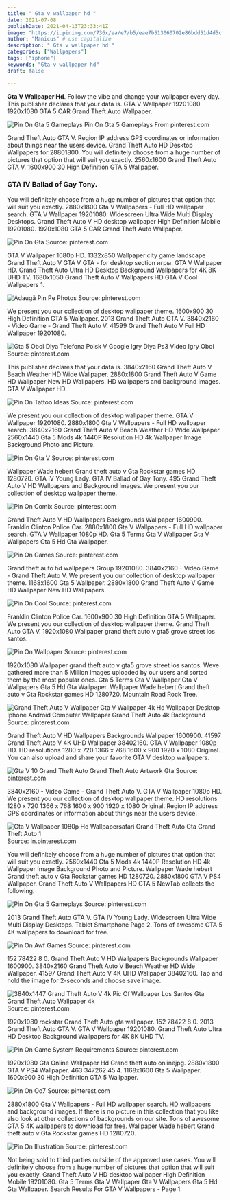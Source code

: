 ```yaml
---
title: " Gta v wallpaper hd "
date: 2021-07-08
publishDate: 2021-04-13T23:33:41Z
image: "https://i.pinimg.com/736x/ea/e7/b5/eae7b513060702e86bdd51d4d5cfc5ae.jpg"
author: "Manicus" # use capitalize
description: " Gta v wallpaper hd "
categories: ["Wallpapers"]
tags: ["iphone"]
keywords: "Gta v wallpaper hd"
draft: false

---
```



**Gta V Wallpaper Hd**. Follow the vibe and change your wallpaper every day. This publisher declares that your data is. GTA V Wallpaper 19201080. 1920x1080 GTA 5 CAR Grand Theft Auto Wallpaper.

![Pin On Gta 5 Gameplays](https://i.pinimg.com/originals/06/f6/7a/06f67a63d8fec6500cccd149c0dad1f9.jpg "Pin On Gta 5 Gameplays")
Pin On Gta 5 Gameplays From pinterest.com


Grand Theft Auto GTA V. Region IP address GPS coordinates or information about things near the users device. Grand Theft Auto HD Desktop Wallpapers for 28801800. You will definitely choose from a huge number of pictures that option that will suit you exactly. 2560x1600 Grand Theft Auto GTA V. 1600x900 30 High Definition GTA 5 Wallpaper.

### GTA IV Ballad of Gay Tony.

You will definitely choose from a huge number of pictures that option that will suit you exactly. 2880x1800 Gta V Wallpapers - Full HD wallpaper search. GTA V Wallpaper 19201080. Widescreen Ultra Wide Multi Display Desktops. Grand Theft Auto V HD desktop wallpaper High Definition Mobile 19201080. 1920x1080 GTA 5 CAR Grand Theft Auto Wallpaper.


![Pin On Gta](https://i.pinimg.com/originals/ba/d0/26/bad026f06d9a87d7a24a46a0585360ee.jpg "Pin On Gta")
Source: pinterest.com

GTA V Wallpaper 1080p HD. 1332x850 Wallpaper city game landscape Grand Theft Auto V GTA V GTA - for desktop section игры. GTA V Wallpaper HD. Grand Theft Auto Ultra HD Desktop Background Wallpapers for 4K 8K UHD TV. 1680x1050 Grand Theft Auto V Wallpapers HD GTA V Cool Wallpapers 1.

![Adaugă Pin Pe Photos](https://i.pinimg.com/originals/88/d9/77/88d977c8d2a4d55cb78bfd6a06bb02c5.jpg "Adaugă Pin Pe Photos")
Source: pinterest.com

We present you our collection of desktop wallpaper theme. 1600x900 30 High Definition GTA 5 Wallpaper. 2013 Grand Theft Auto GTA V. 3840x2160 - Video Game - Grand Theft Auto V. 41599 Grand Theft Auto V Full HD Wallpaper 19201080.

![Gta 5 Oboi Dlya Telefona Poisk V Google Igry Dlya Ps3 Video Igry Oboi](https://i.pinimg.com/originals/39/96/5b/39965b326c0813c5c6ed9dffdc955b9e.jpg "Gta 5 Oboi Dlya Telefona Poisk V Google Igry Dlya Ps3 Video Igry Oboi")
Source: pinterest.com

This publisher declares that your data is. 3840x2160 Grand Theft Auto V Beach Weather HD Wide Wallpaper. 2880x1800 Grand Theft Auto V Game HD Wallpaper New HD Wallpapers. HD wallpapers and background images. GTA V Wallpaper HD.

![Pin On Tattoo Ideas](https://i.pinimg.com/736x/f6/26/ca/f626ca6353356d3d048cea7535f61260.jpg "Pin On Tattoo Ideas")
Source: pinterest.com

We present you our collection of desktop wallpaper theme. GTA V Wallpaper 19201080. 2880x1800 Gta V Wallpapers - Full HD wallpaper search. 3840x2160 Grand Theft Auto V Beach Weather HD Wide Wallpaper. 2560x1440 Gta 5 Mods 4k 1440P Resolution HD 4k Wallpaper Image Background Photo and Picture.

![Pin On Gta V](https://i.pinimg.com/originals/9a/2c/1c/9a2c1c428752523b0a8c6a5cb65a386e.jpg "Pin On Gta V")
Source: pinterest.com

Wallpaper Wade hebert Grand theft auto v Gta Rockstar games HD 1280720. GTA IV Young Lady. GTA IV Ballad of Gay Tony. 495 Grand Theft Auto V HD Wallpapers and Background Images. We present you our collection of desktop wallpaper theme.

![Pin On Comix](https://i.pinimg.com/originals/f5/07/c5/f507c56e7a38c9c4fda3f0c99fea2b9a.jpg "Pin On Comix")
Source: pinterest.com

Grand Theft Auto V HD Wallpapers Backgrounds Wallpaper 1600900. Franklin Clinton Police Car. 2880x1800 Gta V Wallpapers - Full HD wallpaper search. GTA V Wallpaper 1080p HD. Gta 5 Terms Gta V Wallpaper Gta V Wallpapers Gta 5 Hd Gta Wallpaper.

![Pin On Games](https://i.pinimg.com/originals/81/d3/fd/81d3fd4d0e203c8005da9b20db55d673.jpg "Pin On Games")
Source: pinterest.com

Grand theft auto hd wallpapers Group 19201080. 3840x2160 - Video Game - Grand Theft Auto V. We present you our collection of desktop wallpaper theme. 1168x1600 Gta 5 Wallpaper. 2880x1800 Grand Theft Auto V Game HD Wallpaper New HD Wallpapers.

![Pin On Cool](https://i.pinimg.com/originals/16/fb/bf/16fbbfbef6d52c1a58f108041250b7df.jpg "Pin On Cool")
Source: pinterest.com

Franklin Clinton Police Car. 1600x900 30 High Definition GTA 5 Wallpaper. We present you our collection of desktop wallpaper theme. Grand Theft Auto GTA V. 1920x1080 Wallpaper grand theft auto v gta5 grove street los santos.

![Pin On Wallpaper](https://i.pinimg.com/originals/76/68/d6/7668d6bece16fe08f6e8a1bbf2ad7716.jpg "Pin On Wallpaper")
Source: pinterest.com

1920x1080 Wallpaper grand theft auto v gta5 grove street los santos. Weve gathered more than 5 Million Images uploaded by our users and sorted them by the most popular ones. Gta 5 Terms Gta V Wallpaper Gta V Wallpapers Gta 5 Hd Gta Wallpaper. Wallpaper Wade hebert Grand theft auto v Gta Rockstar games HD 1280720. Mountain Road Rock Tree.

![Grand Theft Auto V Wallpaper Gta V Wallpaper 4k Hd Wallpaper Desktop Iphone Android Computer Wallpaper Grand Theft Auto 4k Background](https://i.pinimg.com/originals/7e/89/26/7e89263322872f10b4331afaba3ac001.jpg "Grand Theft Auto V Wallpaper Gta V Wallpaper 4k Hd Wallpaper Desktop Iphone Android Computer Wallpaper Grand Theft Auto 4k Background")
Source: pinterest.com

Grand Theft Auto V HD Wallpapers Backgrounds Wallpaper 1600900. 41597 Grand Theft Auto V 4K UHD Wallpaper 38402160. GTA V Wallpaper 1080p HD. HD resolutions 1280 x 720 1366 x 768 1600 x 900 1920 x 1080 Original. You can also upload and share your favorite GTA V desktop wallpapers.

![Gta V 10 Grand Theft Auto Grand Theft Auto Artwork Gta](https://i.pinimg.com/originals/c0/90/f7/c090f75b385182f46e3b9bdbb81348b2.jpg "Gta V 10 Grand Theft Auto Grand Theft Auto Artwork Gta")
Source: pinterest.com

3840x2160 - Video Game - Grand Theft Auto V. GTA V Wallpaper 1080p HD. We present you our collection of desktop wallpaper theme. HD resolutions 1280 x 720 1366 x 768 1600 x 900 1920 x 1080 Original. Region IP address GPS coordinates or information about things near the users device.

![Gta V Wallpaper 1080p Hd Wallpapersafari Grand Theft Auto Gta Grand Theft Auto 1](https://i.pinimg.com/originals/de/ae/cb/deaecbd880c79954b0e6d667e09cf63d.jpg "Gta V Wallpaper 1080p Hd Wallpapersafari Grand Theft Auto Gta Grand Theft Auto 1")
Source: in.pinterest.com

You will definitely choose from a huge number of pictures that option that will suit you exactly. 2560x1440 Gta 5 Mods 4k 1440P Resolution HD 4k Wallpaper Image Background Photo and Picture. Wallpaper Wade hebert Grand theft auto v Gta Rockstar games HD 1280720. 2880x1800 GTA V PS4 Wallpaper. Grand Theft Auto V Wallpapers HD GTA 5 NewTab collects the following.

![Pin On Gta 5 Gameplays](https://i.pinimg.com/originals/06/f6/7a/06f67a63d8fec6500cccd149c0dad1f9.jpg "Pin On Gta 5 Gameplays")
Source: pinterest.com

2013 Grand Theft Auto GTA V. GTA IV Young Lady. Widescreen Ultra Wide Multi Display Desktops. Tablet Smartphone Page 2. Tons of awesome GTA 5 4K wallpapers to download for free.

![Pin On Awf Games](https://i.pinimg.com/originals/b5/1b/d2/b51bd2171a36a7df3b81a3434a6be0f2.jpg "Pin On Awf Games")
Source: pinterest.com

152 78422 8 0. Grand Theft Auto V HD Wallpapers Backgrounds Wallpaper 1600900. 3840x2160 Grand Theft Auto V Beach Weather HD Wide Wallpaper. 41597 Grand Theft Auto V 4K UHD Wallpaper 38402160. Tap and hold the image for 2-seconds and choose save image.

![3840x1447 Grand Theft Auto V 4k Pic Of Wallpaper Los Santos Gta Grand Theft Auto Wallpaper 4k](https://i.pinimg.com/originals/2f/f8/4b/2ff84b840561cd54b8eae116159c922b.jpg "3840x1447 Grand Theft Auto V 4k Pic Of Wallpaper Los Santos Gta Grand Theft Auto Wallpaper 4k")
Source: pinterest.com

1920x1080 rockstar Grand Theft Auto gta wallpaper. 152 78422 8 0. 2013 Grand Theft Auto GTA V. GTA V Wallpaper 19201080. Grand Theft Auto Ultra HD Desktop Background Wallpapers for 4K 8K UHD TV.

![Pin On Game System Requirements](https://i.pinimg.com/originals/6e/f0/38/6ef0386da9032e59558a6dbaf33f87f5.jpg "Pin On Game System Requirements")
Source: pinterest.com

1920x1080 Gta Online Wallpaper Hd Grand theft auto onlinejpg. 2880x1800 GTA V PS4 Wallpaper. 463 347262 45 4. 1168x1600 Gta 5 Wallpaper. 1600x900 30 High Definition GTA 5 Wallpaper.

![Pin On Oo7](https://i.pinimg.com/originals/a1/5b/ea/a15bea466f91621b59cfe9b30a36a387.jpg "Pin On Oo7")
Source: pinterest.com

2880x1800 Gta V Wallpapers - Full HD wallpaper search. HD wallpapers and background images. If there is no picture in this collection that you like also look at other collections of backgrounds on our site. Tons of awesome GTA 5 4K wallpapers to download for free. Wallpaper Wade hebert Grand theft auto v Gta Rockstar games HD 1280720.

![Pin On Illustration](https://i.pinimg.com/736x/ea/e7/b5/eae7b513060702e86bdd51d4d5cfc5ae.jpg "Pin On Illustration")
Source: pinterest.com

Not being sold to third parties outside of the approved use cases. You will definitely choose from a huge number of pictures that option that will suit you exactly. Grand Theft Auto V HD desktop wallpaper High Definition Mobile 19201080. Gta 5 Terms Gta V Wallpaper Gta V Wallpapers Gta 5 Hd Gta Wallpaper. Search Results For GTA V Wallpapers - Page 1.

